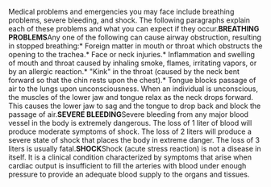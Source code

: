 Medical problems and emergencies you may face include breathing problems, severe bleeding, and shock. The following paragraphs explain each of these problems and what you can expect if they occur.**BREATHING PROBLEMS**Any one of the following can cause airway obstruction, resulting in stopped breathing:* Foreign matter in mouth or throat which obstructs the opening to the trachea.* Face or neck injuries.* Inflammation and swelling of mouth and throat caused by inhaling smoke, flames, irritating vapors, or by an allergic reaction.* "Kink" in the throat (caused by the neck bent forward so that the chin rests upon the chest).* Tongue blocks passage of air to the lungs upon unconsciousness. When an individual is unconscious, the muscles of the lower jaw and tongue relax as the neck drops forward. This causes the lower jaw to sag and the tongue to drop back and block the passage of air.**SEVERE BLEEDING**Severe bleeding from any major blood vessel in the body is extremely dangerous. The loss of 1 liter of blood will produce moderate symptoms of shock. The loss of 2 liters will produce a severe state of shock that places the body in extreme danger. The loss of 3 liters is usually fatal.**SHOCK**Shock (acute stress reaction) is not a disease in itself. It is a clinical condition characterized by symptoms that arise when cardiac output is insufficient to fill the arteries with blood under enough pressure to provide an adequate blood supply to the organs and tissues.